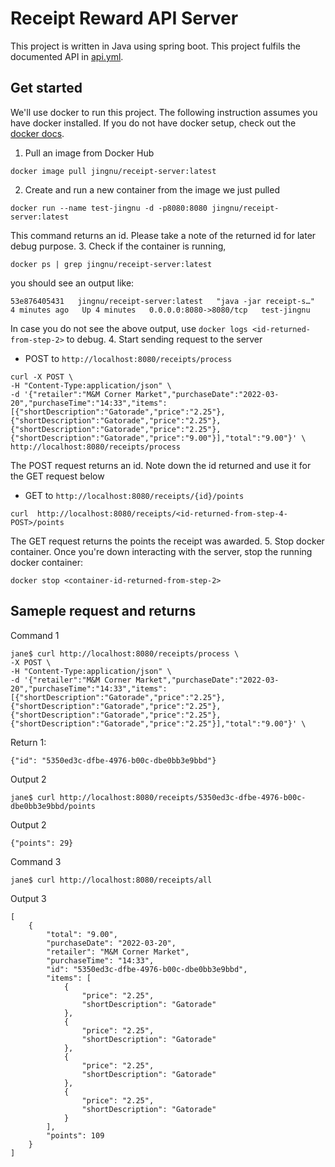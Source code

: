 # Receipt Reward API Server
This project is written in Java using spring boot. This project fulfils the documented API in [api.yml](/api.yml).

## Get started
We'll use docker to run this project. The following instruction assumes you have docker installed. If you do not have docker setup, check out the [docker docs](https://docs.docker.com/desktop/install/mac-install/).
1. Pull an image from Docker Hub
```
docker image pull jingnu/receipt-server:latest
```
2. Create and run a new container from the image we just pulled
```
docker run --name test-jingnu -d -p8080:8080 jingnu/receipt-server:latest 
```
This command returns an id. Please take a note of the returned id for later debug purpose.
3. Check if the container is running,
```
docker ps | grep jingnu/receipt-server:latest
```
you should see an output like:
```
53e876405431   jingnu/receipt-server:latest   "java -jar receipt-s…"   4 minutes ago   Up 4 minutes   0.0.0.0:8080->8080/tcp   test-jingnu
```
In case you do not see the above output, use `docker logs <id-returned-from-step-2>` to debug.
4. Start sending request to the server
- POST to `http://localhost:8080/receipts/process`
```
curl -X POST \
-H "Content-Type:application/json" \
-d '{"retailer":"M&M Corner Market","purchaseDate":"2022-03-20","purchaseTime":"14:33","items":[{"shortDescription":"Gatorade","price":"2.25"},{"shortDescription":"Gatorade","price":"2.25"},{"shortDescription":"Gatorade","price":"2.25"},{"shortDescription":"Gatorade","price":"9.00"}],"total":"9.00"}' \
http://localhost:8080/receipts/process 
```
The POST request returns an id. Note down the id returned and use it for the GET request below
- GET to `http://localhost:8080/receipts/{id}/points`
```
curl  http://localhost:8080/receipts/<id-returned-from-step-4-POST>/points
```
The GET request returns the points the receipt was awarded.
5. Stop docker container. Once you're down interacting with the server, stop the running docker container:
```
docker stop <container-id-returned-from-step-2>
```

## Sameple request and returns
Command 1
```
jane$ curl http://localhost:8080/receipts/process \
-X POST \
-H "Content-Type:application/json" \
-d '{"retailer":"M&M Corner Market","purchaseDate":"2022-03-20","purchaseTime":"14:33","items":[{"shortDescription":"Gatorade","price":"2.25"},{"shortDescription":"Gatorade","price":"2.25"},{"shortDescription":"Gatorade","price":"2.25"},{"shortDescription":"Gatorade","price":"2.25"}],"total":"9.00"}' \
```
Return 1:
```
{"id": "5350ed3c-dfbe-4976-b00c-dbe0bb3e9bbd"}
```
Output 2
```
jane$ curl http://localhost:8080/receipts/5350ed3c-dfbe-4976-b00c-dbe0bb3e9bbd/points
```
Output 2
```
{"points": 29}
```
Command 3
```
jane$ curl http://localhost:8080/receipts/all
```
Output 3
```
[
    {
        "total": "9.00",
        "purchaseDate": "2022-03-20",
        "retailer": "M&M Corner Market",
        "purchaseTime": "14:33",
        "id": "5350ed3c-dfbe-4976-b00c-dbe0bb3e9bbd",
        "items": [
            {
                "price": "2.25",
                "shortDescription": "Gatorade"
            },
            {
                "price": "2.25",
                "shortDescription": "Gatorade"
            },
            {
                "price": "2.25",
                "shortDescription": "Gatorade"
            },
            {
                "price": "2.25",
                "shortDescription": "Gatorade"
            }
        ],
        "points": 109
    }
]

```

